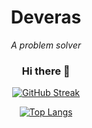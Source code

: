 <div align="center">

# Deveras
*A problem solver*
  
<!--
My name is Carlos Veras and I'm 18 years old, nice to meet you!

I am a computer science's student at Ufma

![](https://media.giphy.com/media/B81XkL3dtnWTe/giphy.gif)

### :)
-->

### Hi there 🙏

[![GitHub Streak](https://streak-stats.demolab.com?user=alphinos&theme=modern-lilac2&border_radius=5)](https://git.io/streak-stats)

[![Top Langs](https://github-readme-stats.vercel.app/api/top-langs/?username=alphinos&layout=compact&theme=dark&langs_count=10&hide=html,css,jinja)](https://github.com/anuraghazra/github-readme-stats)
  
</div>

